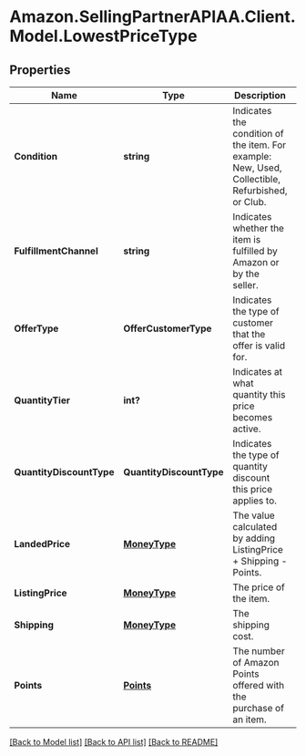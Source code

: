 # Amazon.SellingPartnerAPIAA.Client.Model.LowestPriceType
## Properties

Name | Type | Description | Notes
------------ | ------------- | ------------- | -------------
**Condition** | **string** | Indicates the condition of the item. For example: New, Used, Collectible, Refurbished, or Club. | 
**FulfillmentChannel** | **string** | Indicates whether the item is fulfilled by Amazon or by the seller. | 
**OfferType** | **OfferCustomerType** | Indicates the type of customer that the offer is valid for. | [optional] 
**QuantityTier** | **int?** | Indicates at what quantity this price becomes active. | [optional] 
**QuantityDiscountType** | **QuantityDiscountType** | Indicates the type of quantity discount this price applies to. | [optional] 
**LandedPrice** | [**MoneyType**](MoneyType.md) | The value calculated by adding ListingPrice + Shipping - Points. | 
**ListingPrice** | [**MoneyType**](MoneyType.md) | The price of the item. | 
**Shipping** | [**MoneyType**](MoneyType.md) | The shipping cost. | 
**Points** | [**Points**](Points.md) | The number of Amazon Points offered with the purchase of an item. | [optional] 

[[Back to Model list]](../README.md#documentation-for-models) [[Back to API list]](../README.md#documentation-for-api-endpoints) [[Back to README]](../README.md)

